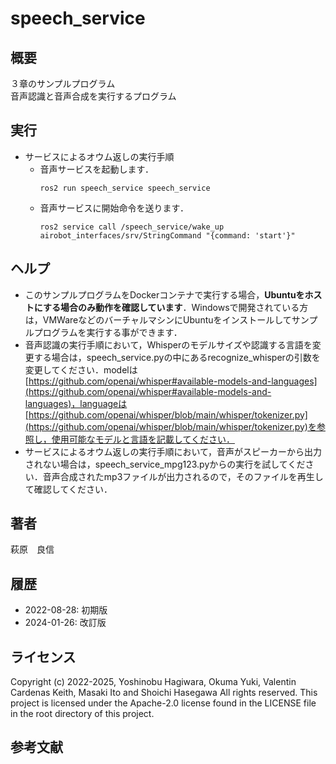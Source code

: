 # speech_service
## 概要
３章のサンプルプログラム  
音声認識と音声合成を実行するプログラム


## 実行
  
- サービスによるオウム返しの実行手順
  - 音声サービスを起動します．
    ```
    ros2 run speech_service speech_service
    ```
  - 音声サービスに開始命令を送ります．
    ```
    ros2 service call /speech_service/wake_up airobot_interfaces/srv/StringCommand "{command: 'start'}"
    ```

## ヘルプ
- このサンプルプログラムをDockerコンテナで実行する場合，**Ubuntuをホストにする場合のみ動作を確認しています**．Windowsで開発されている方は，VMWareなどのバーチャルマシンにUbuntuをインストールしてサンプルプログラムを実行する事ができます．
- 音声認識の実行手順において，Whisperのモデルサイズや認識する言語を変更する場合は，speech_service.pyの中にあるrecognize_whisperの引数を変更してください．modelは[https://github.com/openai/whisper#available-models-and-languages](https://github.com/openai/whisper#available-models-and-languages)，languageは[https://github.com/openai/whisper/blob/main/whisper/tokenizer.py](https://github.com/openai/whisper/blob/main/whisper/tokenizer.py)を参照し，使用可能なモデルと言語を記載してください．
- サービスによるオウム返しの実行手順において，音声がスピーカーから出力されない場合は，speech_service_mpg123.pyからの実行を試してください．音声合成されたmp3ファイルが出力されるので，そのファイルを再生して確認してください． 

## 著者
萩原　良信

## 履歴
- 2022-08-28: 初期版
- 2024-01-26: 改訂版

## ライセンス
Copyright (c) 2022-2025, Yoshinobu Hagiwara, Okuma Yuki, Valentin Cardenas Keith, Masaki Ito and Shoichi Hasegawa
All rights reserved.
This project is licensed under the Apache-2.0 license found in the LICENSE file in the root directory of this project.

## 参考文献
